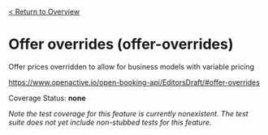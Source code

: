 [< Return to Overview](../../README.md)
# Offer overrides (offer-overrides)

Offer prices overridden to allow for business models with variable pricing


https://www.openactive.io/open-booking-api/EditorsDraft/#offer-overrides

Coverage Status: **none**



*Note the test coverage for this feature is currently nonexistent. The test suite does not yet include non-stubbed tests for this feature.*



